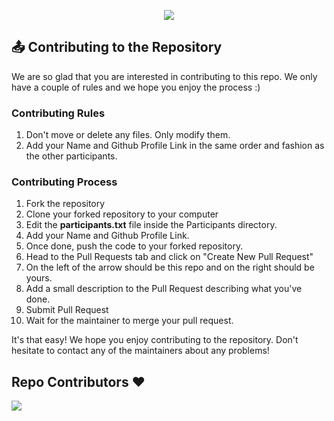 <p align = "center">
<img src = "https://github.com/SarthakSKumar/Intro-to-Git-and-Github-workshop/blob/master/Media/Files/Posters/Introduction%20to%20Git%20%26%20Github%20Banner%202.png"/>
</p>

## 📤 Contributing to the Repository
We are so glad that you are interested in contributing to this repo.
We only have a couple of rules and we hope you enjoy the process :)

### Contributing Rules
1. Don't move or delete any files. Only modify them.
2. Add your Name and Github Profile Link in the same order and fashion as the other participants.

### Contributing Process
1. Fork the repository
2. Clone your forked repository to your computer
3. Edit the <b>participants.txt</b> file inside the Participants directory.
4. Add your Name and Github Profile Link.
5. Once done, push the code to your forked repository.
6. Head to the Pull Requests tab and click on "Create New Pull Request"
7. On the left of the arrow should be this repo and on the right should be yours.
8. Add a small description to the Pull Request describing what you've done.
9. Submit Pull Request
10. Wait for the maintainer to merge your pull request.

It's that easy! We hope you enjoy contributing to the repository. Don't hesitate to contact any of the maintainers about any problems!

## Repo Contributors ❤️
  <img src = "https://contrib.rocks/image?repo=SarthakSKumar/Intro-to-Git-and-Github-workshop"/>
